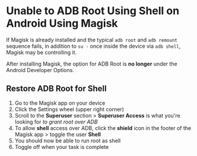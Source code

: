 # Unable to ADB Root Using Shell on Android Using Magisk

If Magisk is already installed and the typical `adb root` and `adb remount` sequence fails, in addition to `su -` once inside the device via `adb shell`, Magisk may be controlling it.

After installing Magisk, the option for ADB Root is **no longer** under the Android Developer Options.

## Restore ADB Root for Shell

1. Go to the Magisk app on your device
2. Click the Settings wheel (upper right corner)
3. Scroll to the **Superuser** section > **Superuser Access** is what you're looking for _to grant root over ADB_
4. To allow **shell** access over ADB, click the **shield** icon in the footer of the Magisk app > toggle the user **Shell**
5. You should now be able to run root as shell
6. Toggle off when your task is complete
